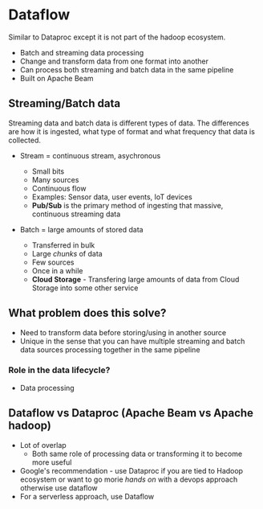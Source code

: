  # Dataflow
 
 Similar to Dataproc except it is not part of the hadoop ecosystem.
 
  - Batch and streaming data processing
  - Change and transform data from one format into another
  - Can process both streaming and batch data in the same pipeline
  - Built on Apache Beam

## Streaming/Batch data

Streaming data and batch data is different types of data. The differences are how it is ingested, what type of format and what frequency that data is collected.

  - Stream = continuous stream, asychronous
    - Small bits
    - Many sources
    - Continuous flow
    - Examples: Sensor data, user events, IoT devices
    - **Pub/Sub** is the primary method of ingesting that massive, continuous streaming data

  - Batch = large amounts of stored data
    - Transferred in bulk
    - Large *chunks* of data
    - Few sources
    - Once in a while
    - **Cloud Storage** - Transfering large amounts of data from Cloud Storage into some other service


## What problem does this solve?

  - Need to transform data before storing/using in another source
  - Unique in the sense that you can have multiple streaming and batch data sources processing together in the same pipeline



### Role in the data lifecycle?

  - Data processing


## Dataflow vs Dataproc (Apache Beam vs Apache hadoop)

  - Lot of overlap
    - Both same role of processing data or transforming it to become more useful
  - Google's recommendation - use Dataproc if you are tied to Hadoop ecosystem or want to go morie *hands on* with a devops approach otherwise use dataflow
  - For a serverless approach, use Dataflow


